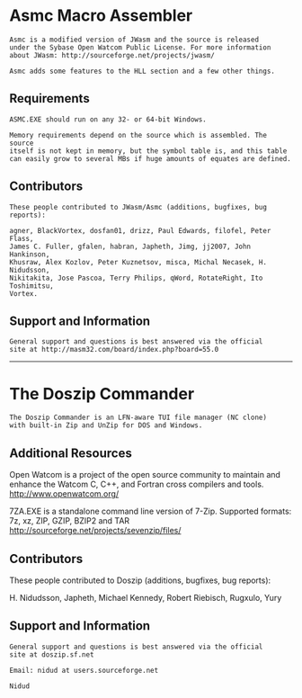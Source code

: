 # Asmc Macro Assembler

    Asmc is a modified version of JWasm and the source is released
    under the Sybase Open Watcom Public License. For more information
    about JWasm: http://sourceforge.net/projects/jwasm/

    Asmc adds some features to the HLL section and a few other things.

## Requirements

    ASMC.EXE should run on any 32- or 64-bit Windows.

    Memory requirements depend on the source which is assembled. The source
    itself is not kept in memory, but the symbol table is, and this table
    can easily grow to several MBs if huge amounts of equates are defined.


## Contributors

    These people contributed to JWasm/Asmc (additions, bugfixes, bug reports):

    agner, BlackVortex, dosfan01, drizz, Paul Edwards, filofel, Peter Flass,
    James C. Fuller, gfalen, habran, Japheth, Jimg, jj2007, John Hankinson,
    Khusraw, Alex Kozlov, Peter Kuznetsov, misca, Michal Necasek, H. Nidudsson,
    Nikitakita, Jose Pascoa, Terry Philips, qWord, RotateRight, Ito Toshimitsu,
    Vortex.


## Support and Information

    General support and questions is best answered via the official
    site at http://masm32.com/board/index.php?board=55.0

---

# The Doszip Commander

    The Doszip Commander is an LFN-aware TUI file manager (NC clone)
    with built-in Zip and UnZip for DOS and Windows.

## Additional Resources

   Open Watcom is a project of the open source community to maintain
   and enhance the Watcom C, C++, and Fortran cross compilers and tools.
   http://www.openwatcom.org/

   7ZA.EXE is a standalone command line version of 7-Zip.
   Supported formats: 7z, xz, ZIP, GZIP, BZIP2 and TAR
   http://sourceforge.net/projects/sevenzip/files/

## Contributors

   These people contributed to Doszip (additions, bugfixes, bug reports):

   H. Nidudsson, Japheth, Michael Kennedy, Robert Riebisch, Rugxulo,
   Yury

## Support and Information

    General support and questions is best answered via the official
    site at doszip.sf.net

    Email: nidud at users.sourceforge.net

    Nidud
